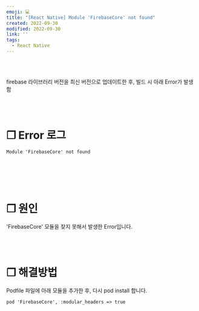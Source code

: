 ```yaml
---
emoji: 💻
title: "[React Native] Module 'FirebaseCore' not found"
created: 2022-09-30
modified: 2022-09-30
link: ''
tags:
  - React Native
---
```

<br></br>



firebase 라이브러리 버전을 최신 버전으로 업데이트한 후, 빌드 시 아래 Error가 발생함
<br></br><br></br>



# **❐ Error 로그** 
```undefined isWrap
Module 'FirebaseCore' not found
```
<br></br><br></br>



# **❐ 원인**
'FirebaseCore' 모듈을 찾지 못해서 발생한 Error입니다.
<br></br><br></br>



# **❐ 해결방법**
Podfile 파일에 아래 모듈을 추가한 후, 다시 pod install 합니다.

```undefined filename=Podfile
pod 'FirebaseCore', :modular_headers => true
```
<br></br><br></br>
